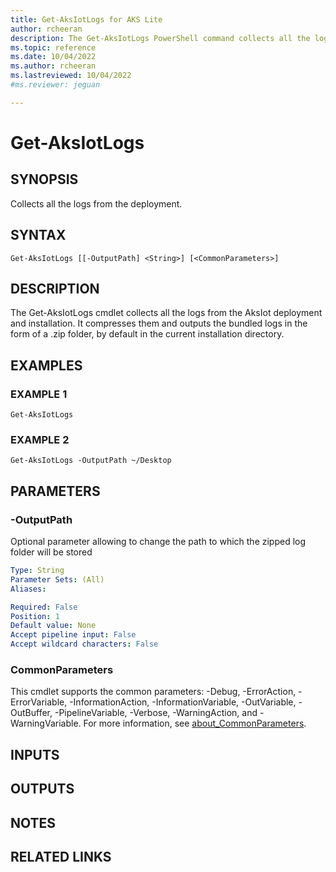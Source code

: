 ```yaml
---
title: Get-AksIotLogs for AKS Lite
author: rcheeran
description: The Get-AksIotLogs PowerShell command collects all the logs from the deployment.
ms.topic: reference
ms.date: 10/04/2022
ms.author: rcheeran 
ms.lastreviewed: 10/04/2022
#ms.reviewer: jeguan

---
```


# Get-AksIotLogs

## SYNOPSIS
Collects all the logs from the deployment.

## SYNTAX

```
Get-AksIotLogs [[-OutputPath] <String>] [<CommonParameters>]
```

## DESCRIPTION
The Get-AksIotLogs cmdlet collects all the logs from the AksIot deployment and installation.
It compresses them and outputs the bundled logs in the form of a .zip folder, by default in the current
installation directory.

## EXAMPLES

### EXAMPLE 1
```
Get-AksIotLogs
```

### EXAMPLE 2
```
Get-AksIotLogs -OutputPath ~/Desktop
```

## PARAMETERS

### -OutputPath
Optional parameter allowing to change the path to which the zipped log folder will be stored

```yaml
Type: String
Parameter Sets: (All)
Aliases:

Required: False
Position: 1
Default value: None
Accept pipeline input: False
Accept wildcard characters: False
```

### CommonParameters
This cmdlet supports the common parameters: -Debug, -ErrorAction, -ErrorVariable, -InformationAction, -InformationVariable, -OutVariable, -OutBuffer, -PipelineVariable, -Verbose, -WarningAction, and -WarningVariable. For more information, see [about_CommonParameters](https://go.microsoft.com/fwlink/?LinkID=113216).

## INPUTS

## OUTPUTS

## NOTES

## RELATED LINKS
